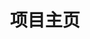 ---
home: true
index: false
icon: house
title: 项目主页
heroText: 杂物间
tagline: 杂七杂八的东西
actions:
  - text: 随便逛逛
    icon: lightbulb
    link: ./guide/
    type: primary

  - text: Github
    link: https://github.com/Ciilu/Docs
---